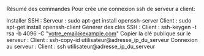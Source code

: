 Résumé des commandes Pour crée une connexion ssh de serveur a client:

Installer SSH :
Serveur : sudo apt-get install openssh-server
Client : sudo apt-get install openssh-client
Générer des clés SSH :
Client : ssh-keygen -t rsa -b 4096 -C "votre_email@example.com"
Copier la clé publique sur le serveur :
Client : ssh-copy-id utilisateur@adresse_ip_du_serveur
Connexion au serveur :
Client : ssh utilisateur@adresse_ip_du_serveur
